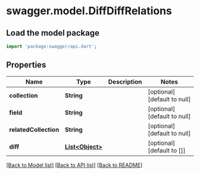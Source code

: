 # swagger.model.DiffDiffRelations

## Load the model package
```dart
import 'package:swagger/api.dart';
```

## Properties
Name | Type | Description | Notes
------------ | ------------- | ------------- | -------------
**collection** | **String** |  | [optional] [default to null]
**field** | **String** |  | [optional] [default to null]
**relatedCollection** | **String** |  | [optional] [default to null]
**diff** | [**List&lt;Object&gt;**](Object.md) |  | [optional] [default to []]

[[Back to Model list]](../README.md#documentation-for-models) [[Back to API list]](../README.md#documentation-for-api-endpoints) [[Back to README]](../README.md)

